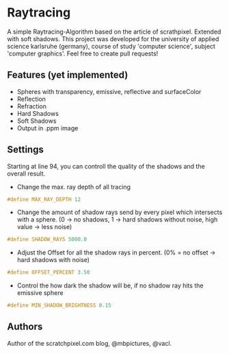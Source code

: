 # Raytracing
A simple Raytracing-Algorithm based on the article of scrathpixel.
Extended with soft shadows. This project was developed for the university of applied science karlsruhe (germany), course of study 'computer science', subject 'computer graphics'.
Feel free to create pull requests!

## Features (yet implemented)
* Spheres with transparency, emissive, reflective and surfaceColor
* Reflection
* Refraction
* Hard Shadows
* Soft Shadows
* Output in .ppm image

## Settings
Starting at line 94, you can controll the quality of the shadows and the overall result.
* Change the max. ray depth of all tracing
```C++
#define MAX_RAY_DEPTH 12
```
* Change the amount of shadow rays send by every pixel which intersects with a sphere. (0 -> no shadows, 1 -> hard shadows without noise, high value -> less noise)
```C++
#define SHADOW_RAYS 5000.0
```
* Adjust the Offset for all the shadow rays in percent. (0% = no offset -> hard shadows with noise)
```C++
#define OFFSET_PERCENT 3.50
```
* Control the how dark the shadow will be, if no shadow ray hits the emissive sphere
```C++
#define MIN_SHADOW_BRIGHTNESS 0.15
```

## Authors
Author of the scratchpixel.com blog, @mbpictures, @vacl.
